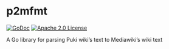 # p2mfmt
[![GoDoc](https://godoc.org/github.com/shiyou0130011/p2mfmt?status.svg)](https://godoc.org/github.com/shiyou0130011/p2mfmt) [![Apache 2.0 License](https://img.shields.io/badge/License-Apache%202.0-%23CB2533.svg)](http://www.apache.org/licenses/LICENSE-2.0)

A Go library for parsing Puki wiki’s text to Mediawiki’s wiki text
